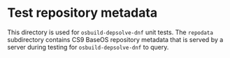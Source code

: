 # Test repository metadata

This directory is used for `osbuild-depsolve-dnf` unit tests.  The `repodata` subdirectory contains CS9 BaseOS repository metadata that is served by a server during testing for `osbuild-depsolve-dnf` to query.

